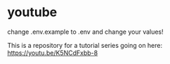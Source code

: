 # youtube

change .env.example to .env and change your values!

This is a repository for a tutorial series going on here: https://youtu.be/K5NCdFxbb-8
